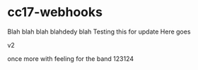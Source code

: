 # cc17-webhooks
Blah blah blah blahdedy blah
Testing this for update
Here goes

v2

once more with feeling for the band
123124
